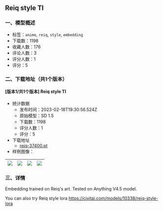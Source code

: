 ## Reiq style TI
### 一、模型概述

- 标签：`anime`, `reiq`, `style`, `embedding`
- 下载数：1198
- 收藏人数：176
- 评论人数：3
- 评分人数：1
- 评分：5

### 二、下载地址（共1个版本）

#### [版本1/共1个版本] Reiq style TI

- 统计数据
  - 发布时间：2023-02-18T19:30:56.524Z
  - 原始模型：SD 1.5
  - 下载数：1198
  - 评分人数：1
  - 评分：5
- 下载地址
  - [reiq-37400.pt](https://civitai.com/api/download/models/5566)
- 样例图像：

| <img src="https://image.civitai.com/xG1nkqKTMzGDvpLrqFT7WA/517caa17-47bd-4a67-5e69-1b418df43500/width=450/44424.jpeg" /> | <img src="https://image.civitai.com/xG1nkqKTMzGDvpLrqFT7WA/d9e5cadf-6af5-4ede-7a80-ca5c6afb8500/width=450/44434.jpeg" /> | <img src="https://image.civitai.com/xG1nkqKTMzGDvpLrqFT7WA/a598138f-4694-4537-3864-3ae4b35e1100/width=450/44433.jpeg" /> | <img src="https://image.civitai.com/xG1nkqKTMzGDvpLrqFT7WA/3a7541bb-aa82-4edb-a7fe-69dba70ebc00/width=450/44432.jpeg" /> |
| ---- | ---- | ---- | ---- |


### 三、详情
<p>Embedding trained on Reiq's art. Tested on Anything V4.5 model.</p><p></p><p>You can also try Reiq style lora <a target="_blank" rel="ugc" href="https://civitai.com/models/10338/reiq-style-lora">https://civitai.com/models/10338/reiq-style-lora</a></p>